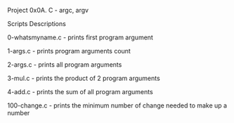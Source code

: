 Project 0x0A. C - argc, argv

Scripts Descriptions

 0-whatsmyname.c - prints first program argument

 1-args.c - prints program arguments count

 2-args.c - prints all program arguments

 3-mul.c - prints the product of 2 program arguments

 4-add.c - prints the sum of all program arguments

 100-change.c - prints the minimum number of change needed to make up a number